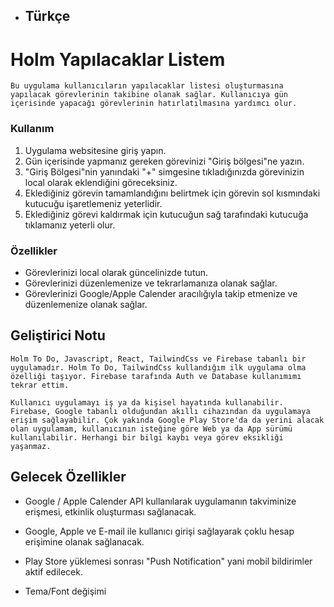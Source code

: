 - ## Türkçe

# **Holm Yapılacaklar Listem**
    Bu uygulama kullanıcıların yapılacaklar listesi oluşturmasına yapılacak görevlerinin takibine olanak sağlar. Kullanıcıya gün içerisinde yapacağı görevlerinin hatırlatılmasına yardımcı olur.

### **Kullanım**

1. Uygulama websitesine giriş yapın.
2. Gün içerisinde yapmanız gereken görevinizi "Giriş bölgesi"ne yazın.
3. "Giriş Bölgesi"nin yanındaki "+" simgesine tıkladığınızda görevinizin local olarak eklendiğini göreceksiniz.
4. Eklediğiniz görevin tamamlandığını belirtmek için görevin sol kısmındaki kutucuğu işaretlemeniz yeterlidir.
5. Eklediğiniz görevi kaldırmak için kutucuğun sağ tarafındaki kutucuğa tıklamanız yeterli olur.


### **Özellikler**
- Görevlerinizi local olarak güncelinizde tutun.
- Görevlerinizi düzenlemenize ve tekrarlamanıza olanak sağlar.
- Görevlerinizi Google/Apple Calender aracılığıyla takip etmenize ve düzenlemenize olanak sağlar.

## **Geliştirici Notu**
    
    Holm To Do, Javascript, React, TailwindCss ve Firebase tabanlı bir uygulamadır. Holm To Do, TailwindCss kullandığım ilk uygulama olma özelliği taşıyor. Firebase tarafında Auth ve Database kullanımımı tekrar ettim.

    Kullanıcı uygulamayı iş ya da kişisel hayatında kullanabilir. Firebase, Google tabanlı olduğundan akıllı cihazından da uygulamaya erişim sağlayabilir. Çok yakında Google Play Store'da da yerini alacak olan uygulamam, kullanıcının isteğine göre Web ya da App sürümü kullanılabilir. Herhangi bir bilgi kaybı veya görev eksikliği yaşanmaz.

## **Gelecek Özellikler**

- Google / Apple Calender API kullanılarak uygulamanın takviminize erişmesi, etkinlik oluşturması sağlanacak.
- Google, Apple ve E-mail ile kullanıcı girişi sağlayarak çoklu hesap erişimine olanak sağlanacak.
- Play Store yüklemesi sonrası "Push Notification" yani mobil bildirimler aktif edilecek.

- Tema/Font değişimi